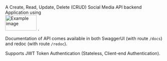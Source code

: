 A Create, Read, Update, Delete (CRUD) Social Media API backend Application using <br>
<img src="https://upload.wikimedia.org/wikiversity/en/thumb/8/8c/FastAPI_logo.png/800px-FastAPI_logo.png" alt="Example image" width="100" height="50">
.

Documentation of API comes available in both SwaggerUI (with route `/docs`) and redoc (with route `/redoc`).

Supports JWT Token Authentication (Stateless, Client-end Authentication).



